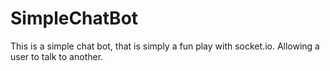 # SimpleChatBot
This is a simple chat bot, that is simply a fun play with socket.io. Allowing a user to talk to another.
